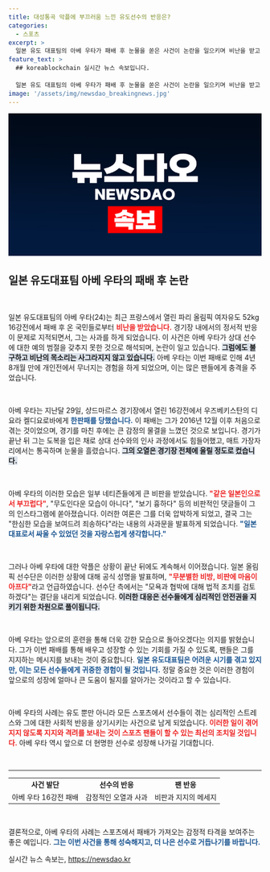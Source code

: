 ```yaml
---
title: 대성통곡 악플에 부끄러움 느낀 유도선수의 반응은?
categories:
  - 스포츠
excerpt: >
  일본 유도 대표팀의 아베 우타가 패배 후 눈물을 쏟은 사건이 논란을 일으키며 비난을 받고 있다. 사과에도 불구하고 악플이 이어지자, 일본 올림픽 선수단은 법적 조치를 검토 중이다. 그의 감정적 반응이 과연 어떻게 비춰질지 주목된다!
feature_text: >
  ## koreablockchain 실시간 뉴스 속보입니다.

  일본 유도 대표팀의 아베 우타가 패배 후 눈물을 쏟은 사건이 논란을 일으키며 비난을 받고 있다. 사과에도 불구하고 악플이 이어지자, 일본 올림픽 선수단은 법적 조치를 검토 중이다. 그의 감정적 반응이 과연 어떻게 비춰질지 주목된다!
image: '/assets/img/newsdao_breakingnews.jpg'
---
```


<p><img src="/assets/img/newsdao_breakingnews.jpg" alt="koreablockchain 속보" /></p>

<h2 data-ke-size="size26">일본 유도대표팀 아베 우타의 패배 후 논란</h2>

<p data-ke-size="size16">&nbsp;</p>

<p>일본 유도대표팀의 아베 우타(24)는 최근 프랑스에서 열린 파리 올림픽 여자유도 52kg 16강전에서 패배 후 온 국민들로부터 <b><span style="color: #ee2323;">비난을 받았습니다.</span></b> 경기장 내에서의 정서적 반응이 문제로 지적되면서, 그는 사과를 하게 되었습니다. 이 사건은 아베 우타가 상대 선수에 대한 예의 범절을 갖추지 못한 것으로 해석되며, 논란이 일고 있습니다. <b><span style="background-color: #21538527;">그럼에도 불구하고 비난의 목소리는 사그라지지 않고 있습니다.</span></b> 아베 우타는 이번 패배로 인해 4년 8개월 만에 개인전에서 무너지는 경험을 하게 되었으며, 이는 많은 팬들에게 충격을 주었습니다. </p>

<p data-ke-size="size16">&nbsp;</p>

<p>아베 우타는 지난달 29일, 샹드마르스 경기장에서 열린 16강전에서 우즈베키스탄의 디요라 켈디요로바에게 <b><span style="color: #1a5490;">한판패를 당했습니다.</span></b> 이 패배는 그가 2016년 12월 이후 처음으로 겪는 것이었으며, 경기를 마친 후에는 큰 감정의 물결을 느꼈던 것으로 보입니다. 경기가 끝난 뒤 그는 도복을 입은 채로 상대 선수와의 인사 과정에서도 힘들어했고, 매트 가장자리에서는 통곡하며 눈물을 흘렸습니다. <b><span style="background-color: #21538527;">그의 오열은 경기장 전체에 울릴 정도로 컸습니다.</span></b></p>

<p data-ke-size="size16">&nbsp;</p>

<p>아베 우타의 이러한 모습은 일부 네티즌들에게 큰 비판을 받았습니다. <b><span style="color: #ee2323;">"같은 일본인으로서 부끄럽다"</span></b>, "무도인다운 모습이 아니다", "보기 흉하다" 등의 비판적인 댓글들이 그의 인스타그램에 쏟아졌습니다. 이러한 여론은 그를 더욱 압박하게 되었고, 결국 그는 "한심한 모습을 보여드려 죄송하다"라는 내용의 사과문을 발표하게 되었습니다. <b><span style="color: #1a5490;">"일본 대표로서 싸울 수 있었던 것을 자랑스럽게 생각합니다."</span></b></p>

<p data-ke-size="size16">&nbsp;</p>

<p>그러나 아베 우타에 대한 악플은 상황이 끝난 뒤에도 계속해서 이어졌습니다. 일본 올림픽 선수단은 이러한 상황에 대해 공식 성명을 발표하며, <b><span style="color: #ee2323;">"무분별한 비방, 비판에 마음이 아프다"</span></b>라고 언급하였습니다. 선수단 측에서는 "모욕과 협박에 대해 법적 조치를 검토하겠다"는 결단을 내리게 되었습니다. <b><span style="background-color: #21538527;">이러한 대응은 선수들에게 심리적인 안전권을 지키기 위한 차원으로 풀이됩니다.</span></b></p>

<p data-ke-size="size16">&nbsp;</p>

<p>아베 우타는 앞으로의 훈련을 통해 더욱 강한 모습으로 돌아오겠다는 의지를 밝혔습니다. 그가 이번 패배를 통해 배우고 성장할 수 있는 기회를 가질 수 있도록, 팬들은 그를 지지하는 메시지를 보내는 것이 중요합니다. <b><span style="color: #1a5490;">일본 유도대표팀은 어려운 시기를 겪고 있지만, 이는 모든 선수들에게 귀중한 경험이 될 것입니다.</span></b> 정말 중요한 것은 이러한 경험이 앞으로의 성장에 얼마나 큰 도움이 될지를 알아가는 것이라고 할 수 있습니다.</p>

<p data-ke-size="size16">&nbsp;</p>

<p>아베 우타의 사례는 유도 뿐만 아니라 모든 스포츠에서 선수들이 겪는 심리적인 스트레스와 그에 대한 사회적 반응을 상기시키는 사건으로 남게 되었습니다. <b><span style="color: #ee2323;">이러한 일이 겪어지지 않도록 지지와 격려를 보내는 것이 스포츠 팬들이 할 수 있는 최선의 조치일 것입니다.</span></b> 아베 우타 역시 앞으로 더 현명한 선수로 성장해 나가길 기대합니다. </p>

<p data-ke-size="size16">&nbsp;</p>

<hr>

<table style="border-collapse: collapse; width: 100%; border: 0px;">
<tr>
<td style="text-align: center; height: 17px;"><b>사건 발단</b></td>
<td style="text-align: center; height: 17px;"><b>선수의 반응</b></td>
<td style="text-align: center; height: 17px;"><b>팬 반응</b></td>
</tr>
<tr>
<td style="text-align: center; height: 17px;">아베 우타 16강전 패배</td>
<td style="text-align: center; height: 17px;">감정적인 오열과 사과</td>
<td style="text-align: center; height: 17px;">비판과 지지의 메세지</td>
</tr>
</table>

<p data-ke-size="size16">&nbsp;</p>

<p>결론적으로, 아베 우타의 사례는 스포츠에서 패배가 가져오는 감정적 타격을 보여주는 좋은 예입니다. <b><span style="color: #1a5490;">그는 이번 사건을 통해 성숙해지고, 더 나은 선수로 거듭나기를 바랍니다.</span></b></p>
실시간 뉴스 속보는, <a href="https://newsdao.kr" rel="dofollow">https://newsdao.kr</a>


